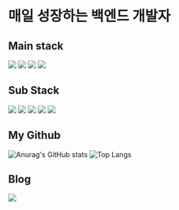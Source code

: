 # 매일 성장하는 백엔드 개발자

<!--
**kjh42447/kjh42447** is a ✨ _special_ ✨ repository because its `README.md` (this file) appears on your GitHub profile.

Here are some ideas to get you started:

- 🔭 I’m currently working on ...
- 🌱 I’m currently learning ...
- 👯 I’m looking to collaborate on ...
- 🤔 I’m looking for help with ...
- 💬 Ask me about ...
- 📫 How to reach me: ...
- 😄 Pronouns: ...
- ⚡ Fun fact: ...
-->
## Main stack
<img src="https://img.shields.io/badge/Java-007396?style=flat&logo=Java&logoColor=white"/></a>
<img src="https://img.shields.io/badge/Spring-6DB33F?style=flat&logo=Spring&logoColor=white"/></a>
<img src="https://img.shields.io/badge/SpringBoot-6DB33F?style=flat&logo=SpringBoot&logoColor=white"/></a>
<img src="https://img.shields.io/badge/MySQL-4479A1?style=flat&logo=MySQL&logoColor=white"/></a>

## Sub Stack
<img src="https://img.shields.io/badge/Python-3776AB?style=flat&logo=Python&logoColor=white"/></a>
<img src="https://img.shields.io/badge/Docker-2496ED?style=flat&logo=Docker&logoColor=white"/></a>
<img src="https://img.shields.io/badge/AmazonEC2-FF9900?style=flat&logo=AmazonEC2&logoColor=white"/></a>
<img src="https://img.shields.io/badge/AmazonRDS-527FFF?style=flat&logo=AmazonRDS&logoColor=white"/></a>
<img src="https://img.shields.io/badge/AmazonS3-569A31?style=flat&logo=AmazonS3&logoColor=white"/></a>

## My Github
![Anurag's GitHub stats](https://github-readme-stats.vercel.app/api?username=kjh42447&show_icons=true&theme=radical)
![Top Langs](https://github-readme-stats.vercel.app/api/top-langs/?username=kjh42447&layout=compact&show_icons=true&theme=radical)
  
## Blog
<a href="https://kjh42447.tistory.com/"><img src="https://img.shields.io/badge/Tistory-000000?style=flat&logo=Tistory&logoColor=white"/></a>
